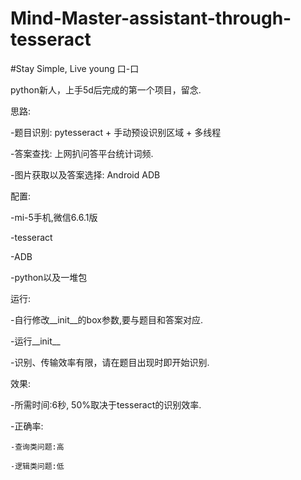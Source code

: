 # Mind-Master-assistant-through-tesseract

#Stay Simple, Live young 口-口

python新人，上手5d后完成的第一个项目，留念.

思路:

  -题目识别: pytesseract + 手动预设识别区域 + 多线程
  
  -答案查找: 上网扒问答平台统计词频.
  
  -图片获取以及答案选择: Android ADB

配置:

  -mi-5手机,微信6.6.1版
  
  -tesseract
  
  -ADB
  
  -python以及一堆包
  
运行:

  -自行修改__init__的box参数,要与题目和答案对应.
  
  -运行__init__
  
  -识别、传输效率有限，请在题目出现时即开始识别.
  

效果:

  -所需时间:6秒, 50%取决于tesseract的识别效率.
  
  -正确率:
  
    -查询类问题:高
    
    -逻辑类问题:低
